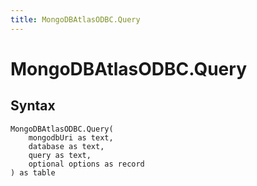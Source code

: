 ```yaml
---
title: MongoDBAtlasODBC.Query
---
```


# MongoDBAtlasODBC.Query



## Syntax

```powerquery
MongoDBAtlasODBC.Query(
    mongodbUri as text,
    database as text,
    query as text,
    optional options as record
) as table
```



